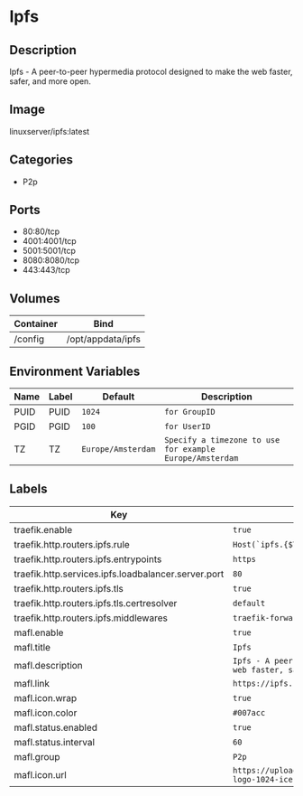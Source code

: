 # Ipfs

## Description
Ipfs \- A peer\-to\-peer hypermedia protocol designed to make the web faster, safer, and more open.

## Image
linuxserver/ipfs:latest

## Categories
- P2p

## Ports
- 80:80/tcp
- 4001:4001/tcp
- 5001:5001/tcp
- 8080:8080/tcp
- 443:443/tcp

## Volumes
| Container | Bind |
|-----------|------|
| /config | /opt/appdata/ipfs |

## Environment Variables
| Name | Label | Default | Description |
|------|-------|---------|-------------|
| PUID | PUID | ```1024``` | ```for GroupID``` |
| PGID | PGID | ```100``` | ```for UserID``` |
| TZ | TZ | ```Europe/Amsterdam``` | ```Specify a timezone to use for example Europe/Amsterdam``` |

## Labels
| Key | Value |
|-----|-------|
| traefik.enable | ```true``` |
| traefik.http.routers.ipfs.rule | ```Host(`ipfs.{$TRAEFIK_INGRESS_DOMAIN}`)``` |
| traefik.http.routers.ipfs.entrypoints | ```https``` |
| traefik.http.services.ipfs.loadbalancer.server.port | ```80``` |
| traefik.http.routers.ipfs.tls | ```true``` |
| traefik.http.routers.ipfs.tls.certresolver | ```default``` |
| traefik.http.routers.ipfs.middlewares | ```traefik-forward-auth``` |
| mafl.enable | ```true``` |
| mafl.title | ```Ipfs``` |
| mafl.description | ```Ipfs - A peer-to-peer hypermedia protocol designed to make the web faster, safer, and more open.``` |
| mafl.link | ```https://ipfs.{$TRAEFIK_INGRESS_DOMAIN}``` |
| mafl.icon.wrap | ```true``` |
| mafl.icon.color | ```#007acc``` |
| mafl.status.enabled | ```true``` |
| mafl.status.interval | ```60``` |
| mafl.group | ```P2p``` |
| mafl.icon.url | ```https://upload.wikimedia.org/wikipedia/commons/thumb/1/18/Ipfs-logo-1024-ice-text.png/480px-Ipfs-logo-1024-ice-text.png``` |

